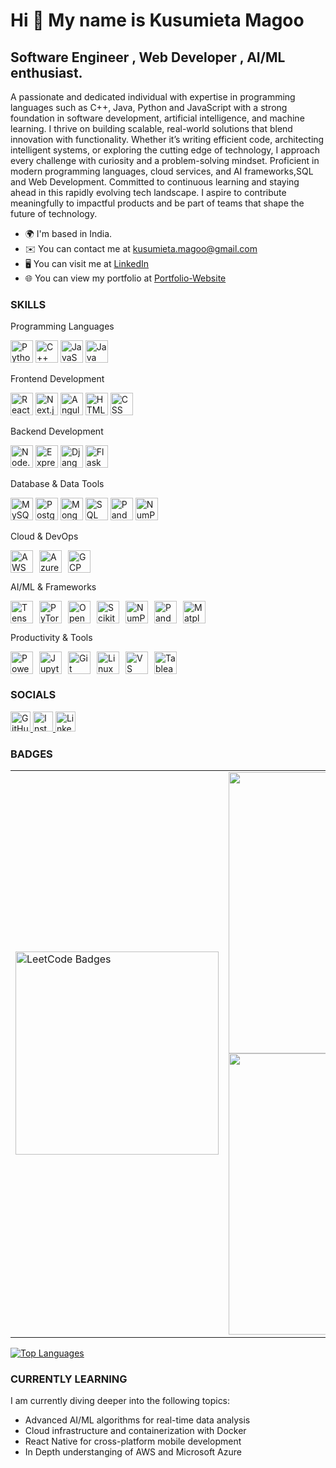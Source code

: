 Hi 👋 My name is Kusumieta Magoo
================================

Software Engineer , Web Developer , AI/ML enthusiast.
-----------------------------------

A passionate and dedicated individual with expertise in programming languages such as C++, Java, Python and JavaScript with a strong foundation in software development, artificial intelligence, and machine learning. I thrive on building scalable, real-world solutions that blend innovation with functionality. Whether it’s writing efficient code, architecting intelligent systems, or exploring the cutting edge of technology, I approach every challenge with curiosity and a problem-solving mindset.
Proficient in modern programming languages, cloud services, and AI frameworks,SQL and Web Development. Committed to continuous learning and staying ahead in this rapidly evolving tech landscape. I aspire to contribute meaningfully to impactful products and be part of teams that shape the future of technology.
* 🌍  I'm based in India.
* ✉️  You can contact me at [kusumieta.magoo@gmail.com](mailto:kusumieta.magoo@gmail.com)
* 🖥️  You can visit me at [LinkedIn](https://www.linkedin.com/in/kusumieta-magoo-b53a62282/)
* 🌐 You can view my portfolio at [Portfolio-Website](https://kusumieta.netlify.app/)
 <!-- * 📄 Check out my [Resume](https://github.com/kusumietamagoo/Resume-)   -->

### SKILLS
Programming Languages
<p align="left"> <img src="https://cdn.jsdelivr.net/gh/devicons/devicon/icons/python/python-original.svg" width="36" height="36" alt="Python"/> <img src="https://cdn.jsdelivr.net/gh/devicons/devicon/icons/cplusplus/cplusplus-original.svg" width="36" height="36" alt="C++"/> <img src="https://cdn.jsdelivr.net/gh/devicons/devicon/icons/javascript/javascript-original.svg" width="36" height="36" alt="JavaScript"/> <img src="https://cdn.jsdelivr.net/gh/devicons/devicon/icons/java/java-original.svg" width="36" height="36" alt="Java"/> </p>
Frontend Development
<p align="left"> <img src="https://cdn.jsdelivr.net/gh/devicons/devicon/icons/react/react-original.svg" width="36" height="36" alt="React"/> <img src="https://cdn.jsdelivr.net/gh/devicons/devicon/icons/nextjs/nextjs-line.svg" width="36" height="36" alt="Next.js"/> <img src="https://cdn.jsdelivr.net/gh/devicons/devicon/icons/angularjs/angularjs-original.svg" width="36" height="36" alt="Angular"/> <img src="https://cdn.jsdelivr.net/gh/devicons/devicon/icons/html5/html5-original.svg" width="36" height="36" alt="HTML"/> <img src="https://cdn.jsdelivr.net/gh/devicons/devicon/icons/css3/css3-original.svg" width="36" height="36" alt="CSS"/> </p>
Backend Development
<p align="left"> <img src="https://cdn.jsdelivr.net/gh/devicons/devicon/icons/nodejs/nodejs-original.svg" width="36" height="36" alt="Node.js"/> <img src="https://cdn.jsdelivr.net/gh/devicons/devicon/icons/express/express-original.svg" width="36" height="36" alt="Express.js"/> <img src="https://cdn.jsdelivr.net/gh/devicons/devicon/icons/django/django-plain.svg" width="36" height="36" alt="Django"/> <img src="https://cdn.jsdelivr.net/gh/devicons/devicon/icons/flask/flask-original.svg" width="36" height="36" alt="Flask"/> </p>
Database & Data Tools
<p align="left"> <img src="https://cdn.jsdelivr.net/gh/devicons/devicon/icons/mysql/mysql-original.svg" width="36" height="36" alt="MySQL"/> <img src="https://cdn.jsdelivr.net/gh/devicons/devicon/icons/postgresql/postgresql-original.svg" width="36" height="36" alt="PostgreSQL"/> <img src="https://cdn.jsdelivr.net/gh/devicons/devicon/icons/mongodb/mongodb-original.svg" width="36" height="36" alt="MongoDB"/> <img src="https://img.icons8.com/color/48/microsoft-sql-server.png" width="36" height="36" alt="SQL Server"/> <img src="https://cdn.jsdelivr.net/gh/devicons/devicon/icons/pandas/pandas-original.svg" width="36" height="36" alt="Pandas"/> <img src="https://cdn.jsdelivr.net/gh/devicons/devicon/icons/numpy/numpy-original.svg" width="36" height="36" alt="NumPy"/> </p>
Cloud & DevOps
<p align="left">
  <span style="display: inline-flex; gap: 10px; align-items: center;">
    <img src="https://img.icons8.com/color/48/amazon-web-services.png" width="36" height="36" alt="AWS" />
    <img src="https://cdn.jsdelivr.net/gh/devicons/devicon/icons/azure/azure-original.svg" width="36" height="36" alt="Azure" />
    <img src="https://cdn.jsdelivr.net/gh/devicons/devicon/icons/googlecloud/googlecloud-original.svg" width="36" height="36" alt="GCP" />
  </span>
</p>

AI/ML & Frameworks
<p align="left">
  <span style="display: inline-flex; gap: 10px; align-items: center;">
    <img src="https://cdn.jsdelivr.net/gh/devicons/devicon/icons/tensorflow/tensorflow-original.svg" width="36" height="36" alt="TensorFlow" />
    <img src="https://cdn.jsdelivr.net/gh/devicons/devicon/icons/pytorch/pytorch-original.svg" width="36" height="36" alt="PyTorch" />
    <img src="https://cdn.jsdelivr.net/gh/devicons/devicon/icons/opencv/opencv-original.svg" width="36" height="36" alt="OpenCV" />
    <img src="https://upload.wikimedia.org/wikipedia/commons/0/05/Scikit_learn_logo_small.svg" width="36" height="36" alt="Scikit-Learn" />
    <img src="https://cdn.jsdelivr.net/gh/devicons/devicon/icons/numpy/numpy-original.svg" width="36" height="36" alt="NumPy" />
    <img src="https://cdn.jsdelivr.net/gh/devicons/devicon/icons/pandas/pandas-original.svg" width="36" height="36" alt="Pandas" />
    <img src="https://cdn.jsdelivr.net/gh/devicons/devicon/icons/matplotlib/matplotlib-original.svg" width="36" height="36" alt="Matplotlib" />
  </span>
</p>
Productivity & Tools
<p align="left">
  <span style="display: inline-flex; gap: 10px; align-items: center;">
    <img src="https://img.icons8.com/color/48/power-bi.png" width="36" height="36" alt="Power BI" />
    <img src="https://cdn.jsdelivr.net/gh/devicons/devicon/icons/jupyter/jupyter-original.svg" width="36" height="36" alt="Jupyter Notebook" />
    <img src="https://cdn.jsdelivr.net/gh/devicons/devicon/icons/git/git-original.svg" width="36" height="36" alt="Git" />
    <img src="https://cdn.jsdelivr.net/gh/devicons/devicon/icons/linux/linux-original.svg" width="36" height="36" alt="Linux" />
    <img src="https://cdn.jsdelivr.net/gh/devicons/devicon/icons/vscode/vscode-original.svg" width="36" height="36" alt="VS Code" />
    <img src="https://img.icons8.com/color/48/tableau-software.png" width="36" height="36" alt="Tableau" />
  </span>
</p>

### SOCIALS

<p align="left">
<a href="https://www.github.com/kusumietamagoo" target="_blank" rel="noreferrer">
<img src="https://raw.githubusercontent.com/danielcranney/readme-generator/main/public/icons/socials/github.svg" width="32" height="32" alt="GitHub" />
</a>
<a href="http://www.instagram.com/kusumieta.m" target="_blank" rel="noreferrer">
<img src="https://raw.githubusercontent.com/danielcranney/readme-generator/main/public/icons/socials/instagram.svg" width="32" height="32" alt="Instagram" />
</a>
<a href="https://www.linkedin.com/in/kusumietamagoo" target="_blank" rel="noreferrer">
<img src="https://raw.githubusercontent.com/danielcranney/readme-generator/main/public/icons/socials/linkedin.svg" width="32" height="32" alt="LinkedIn" />
</a>
</p>

### BADGES

<div align="center">
  <table>
    <tr>
      <!-- LeetCode Badge -->
      <td>
        <img src="https://leetcode-badge-showcase.vercel.app/api?username=kusumieta&theme=dracula&animated=true&v=1" alt="LeetCode Badges" width="325px"/>
      </td>
      <!-- GitHub Stats -->
      <td>
        <img src="https://github-readme-stats.vercel.app/api?username=kusumietamagoo&theme=dracula&hide_border=false&include_all_commits=true&count_private=false&rank_icon=github" width="450px"/>
        <br/>
        <img src="https://github-readme-streak-stats.herokuapp.com/?user=kusumietamagoo&theme=dracula&hide_border=false" width="450px"/>
      </td>
    </tr>
  </table>
</div>

<a href="https://github.com/kusumietamagoo" align="left"><img src="https://github-readme-stats.vercel.app/api/top-langs/?username=kusumietamagoo&langs_count=10&title_color=0891b2&text_color=ffffff&icon_color=0891b2&bg_color=1c1917&hide_border=true&locale=en&custom_title=Top%20%Languages" alt="Top Languages" /></a>

### CURRENTLY LEARNING 

I am currently diving deeper into the following topics:
- Advanced AI/ML algorithms for real-time data analysis
- Cloud infrastructure and containerization with Docker
- React Native for cross-platform mobile development
- In Depth understanging of AWS and Microsoft Azure
